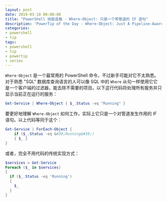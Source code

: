 ```yaml
---
layout: post
date: 2019-03-18 00:00:00
title: "PowerShell 技能连载 - Where-Object: 只是一个带管道的 IF 语句"
description: 'PowerTip of the Day - Where-Object: Just A Pipeline-Aware If-Clause'
categories:
- powershell
- tip
tags:
- powershell
- tip
- powertip
- series
---
```

`Where-Object` 是一个最常用的 PowerShell 命令，不过新手可能对它不太熟悉。对于熟悉 "SQL" 数据库查询语言的人可以像 SQL 中的 `Where` 从句一样使用它它是一个客户端的过滤器，能去除不需要的项目。以下这行代码将处理所有服务并只显示当前正在运行的服务：

```powershell
Get-Service | Where-Object { $_.Status -eq "Running" }
```

要更好地理解 `Where-Object` 如何工作，实际上它只是一个对管道发生作用的 IF 语句。以上代码等同于这个：

```powershell
Get-Service | ForEach-Object {
    if ($_.Status -eq &#39;Running&#39;)
    { $_ }
}
```

或者，完全不用代码的传统实现方式：

```powershell
$services = Get-Service
Foreach ($_ in $services)
{
  if ($_.Status -eq 'Running')
  {
    $_
  }
}
```

<!--本文国际来源：[Where-Object: Just A Pipeline-Aware If-Clause](https://community.idera.com/database-tools/powershell/powertips/b/tips/posts/where-object-just-a-pipeline-aware-if-clause)-->

